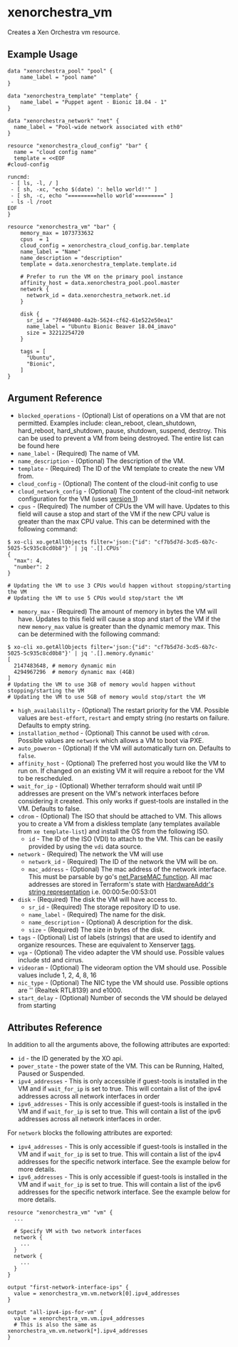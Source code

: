# xenorchestra_vm

Creates a Xen Orchestra vm resource.

## Example Usage

```hcl
data "xenorchestra_pool" "pool" {
    name_label = "pool name"
}

data "xenorchestra_template" "template" {
    name_label = "Puppet agent - Bionic 18.04 - 1"
}

data "xenorchestra_network" "net" {
  name_label = "Pool-wide network associated with eth0"
}

resource "xenorchestra_cloud_config" "bar" {
  name = "cloud config name"
  template = <<EOF
#cloud-config

runcmd:
 - [ ls, -l, / ]
 - [ sh, -xc, "echo $(date) ': hello world!'" ]
 - [ sh, -c, echo "=========hello world'=========" ]
 - ls -l /root
EOF
}

resource "xenorchestra_vm" "bar" {
    memory_max = 1073733632
    cpus  = 1
    cloud_config = xenorchestra_cloud_config.bar.template
    name_label = "Name"
    name_description = "description"
    template = data.xenorchestra_template.template.id

    # Prefer to run the VM on the primary pool instance
    affinity_host = data.xenorchestra_pool.pool.master
    network {
      network_id = data.xenorchestra_network.net.id
    }

    disk {
      sr_id = "7f469400-4a2b-5624-cf62-61e522e50ea1"
      name_label = "Ubuntu Bionic Beaver 18.04_imavo"
      size = 32212254720 
    }

    tags = [
      "Ubuntu",
      "Bionic",
    ]
}
```

## Argument Reference
* `blocked_operations` - (Optional) List of operations on a VM that are not permitted. Examples include: clean_reboot, clean_shutdown, hard_reboot, hard_shutdown, pause, shutdown, suspend, destroy. This can be used to prevent a VM from being destroyed. The entire list can be found here
* `name_label` - (Required) The name of VM.
* `name_description` - (Optional) The description of the VM.
* `template` - (Required) The ID of the VM template to create the new VM from.
* `cloud_config` - (Optional) The content of the cloud-init config to use
* `cloud_network_config` - (Optional) The content of the cloud-init network configuration for the VM (uses [version 1](https://cloudinit.readthedocs.io/en/latest/topics/network-config-format-v1.html))
* `cpus` - (Required) The number of CPUs the VM will have. Updates to this field will cause a stop and start of the VM if the new CPU value is greater than the max CPU value. This can be determined with the following command:
```
$ xo-cli xo.getAllObjects filter='json:{"id": "cf7b5d7d-3cd5-6b7c-5025-5c935c8cd0b8"}' | jq '.[].CPUs'
{
  "max": 4,
  "number": 2
}

# Updating the VM to use 3 CPUs would happen without stopping/starting the VM
# Updating the VM to use 5 CPUs would stop/start the VM
```
* `memory_max` - (Required) The amount of memory in bytes the VM will have. Updates to this field will cause a stop and start of the VM if the new `memory_max` value is greater than the dynamic memory max. This can be determined with the following command:
```
$ xo-cli xo.getAllObjects filter='json:{"id": "cf7b5d7d-3cd5-6b7c-5025-5c935c8cd0b8"}' | jq '.[].memory.dynamic'
[
  2147483648, # memory dynamic min
  4294967296  # memory dynamic max (4GB)
]
# Updating the VM to use 3GB of memory would happen without stopping/starting the VM
# Updating the VM to use 5GB of memory would stop/start the VM
```


* `high_availabililty` - (Optional) The restart priority for the VM. Possible values are `best-effort`, `restart` and empty string (no restarts on failure. Defaults to empty string.
* `installation_method` - (Optional) This cannot be used with `cdrom`. Possible values are `network` which allows a VM to boot via PXE.
* `auto_poweron` - (Optional) If the VM will automatically turn on. Defaults to `false`.
* `affinity_host` - (Optional) The preferred host you would like the VM to run on. If changed on an existing VM it will require a reboot for the VM to be rescheduled.
* `wait_for_ip` - (Optional) Whether terraform should wait until IP addresses are present on the VM's network interfaces before considering it created. This only works if guest-tools are installed in the VM. Defaults to false.
* `cdrom` - (Optional) The ISO that should be attached to VM. This allows you to create a VM from a diskless template (any templates available from `xe template-list`) and install the OS from the following ISO.
    * `id` - The ID of the ISO (VDI) to attach to the VM. This can be easily provided by using the `vdi` data source.
* `network` - (Required) The network the VM will use
    * `network_id` - (Required) The ID of the network the VM will be on.
    * `mac_address` - (Optional) The mac address of the network interface. This must be parsable by go's [net.ParseMAC function](https://golang.org/pkg/net/#ParseMAC). All mac addresses are stored in Terraform's state with [HardwareAddr's string representation](https://golang.org/pkg/net/#HardwareAddr.String) i.e. 00:00:5e:00:53:01
* `disk` - (Required) The disk the VM will have access to.
    * `sr_id` - (Required) The storage repository ID to use.
    * `name_label` - (Required) The name for the disk.
    * `name_description` - (Optional) A description for the disk.
    * `size` - (Required) The size in bytes of the disk.
* `tags` - (Optional) List of labels (strings) that are used to identify and organize resources. These are equivalent to Xenserver [tags](https://docs.citrix.com/en-us/xencenter/7-1/resources-tagging.html).
* `vga` - (Optional) The video adapter the VM should use. Possible values include std and cirrus.
* `videoram` - (Optional) The videoram option the VM should use. Possible values include 1, 2, 4, 8, 16
* `nic_type` - (Optional) The NIC type the VM should use. Possible options are '' (Realtek RTL8139) and e1000.
* `start_delay` - (Optional) Number of seconds the VM should be delayed from starting

## Attributes Reference
In addition to all the arguments above, the following attributes are exported:

* `id` - the ID generated by the XO api.
* `power_state` - the power state of the VM. This can be Running, Halted, Paused or Suspended.
* `ipv4_addresses` - This is only accessible if guest-tools is installed in the VM and if `wait_for_ip` is set to true. This will contain a list of the ipv4 addresses across all network interfaces in order
* `ipv6_addresses` - This is only accessible if guest-tools is installed in the VM and if `wait_for_ip` is set to true. This will contain a list of the ipv6 addresses across all network interfaces in order.

For `network` blocks the following attributes are exported:
* `ipv4_addresses` - This is only accessible if guest-tools is installed in the VM and if `wait_for_ip` is set to true. This will contain a list of the ipv4 addresses for the specific network interface. See the example below for more details.
* `ipv6_addresses` - This is only accessible if guest-tools is installed in the VM and if `wait_for_ip` is set to true. This will contain a list of the ipv6 addresses for the specific network interface. See the example below for more details.

```hcl
resource "xenorchestra_vm" "vm" {
  ...

  # Specify VM with two network interfaces
  network {
    ...
  }
  network {
    ...
  }
}

output "first-network-interface-ips" {
  value = xenorchestra_vm.vm.network[0].ipv4_addresses
}

output "all-ipv4-ips-for-vm" {
  value = xenorchestra_vm.vm.ipv4_addresses
  # This is also the same as xenorchestra_vm.vm.network[*].ipv4_addresses
}
```
